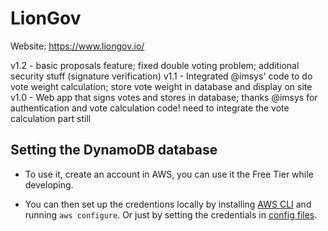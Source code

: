 # LionGov

Website: https://www.liongov.io/

v1.2 - basic proposals feature; fixed double voting problem; additional security stuff (signature verification)
v1.1 - Integrated @imsys' code to do vote weight calculation; store vote weight in database and display on site
v1.0 - Web app that signs votes and stores in database; thanks @imsys for authentication and vote calculation code! need to integrate the vote calculation part still


## Setting the DynamoDB database

- To use it, create an account in AWS, you can use it the Free Tier while developing.

- You can then set up the credentions locally by installing [AWS CLI](https://docs.aws.amazon.com/cli/latest/userguide/install-cliv2.html) and running `aws configure`. Or just by setting the credentials in [config files](https://docs.aws.amazon.com/cli/latest/userguide/cli-configure-files.html).
